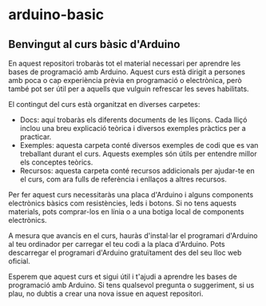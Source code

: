 # arduino-basic

## Benvingut al curs bàsic d'Arduino

En aquest repositori trobaràs tot el material necessari per aprendre les bases de programació amb Arduino. Aquest curs està dirigit a persones amb poca o cap experiència prèvia en programació o electrònica, però també pot ser útil per a aquells que vulguin refrescar les seves habilitats.

El contingut del curs està organitzat en diverses carpetes:

- Docs: aquí trobaràs els diferents documents de les lliçons. Cada lliçó inclou una breu explicació teòrica i diversos exemples pràctics per a practicar.
- Exemples: aquesta carpeta conté diversos exemples de codi que es van treballant durant el curs. Aquests exemples són útils per entendre millor els conceptes teòrics.
- Recursos: aquesta carpeta conté recursos addicionals per ajudar-te en el curs, com ara fulls de referència i enllaços a altres recursos.

Per fer aquest curs necessitaràs una placa d'Arduino i alguns components electrònics bàsics com resistències, leds i botons. Si no tens aquests materials, pots comprar-los en línia o a una botiga local de components electrònics.

A mesura que avancis en el curs, hauràs d'instal·lar el programari d'Arduino al teu ordinador per carregar el teu codi a la placa d'Arduino. Pots descarregar el programari d'Arduino gratuïtament des del seu lloc web oficial.

Esperem que aquest curs et sigui útil i t'ajudi a aprendre les bases de programació amb Arduino. Si tens qualsevol pregunta o suggeriment, si us plau, no dubtis a crear una nova issue en aquest repositori.
